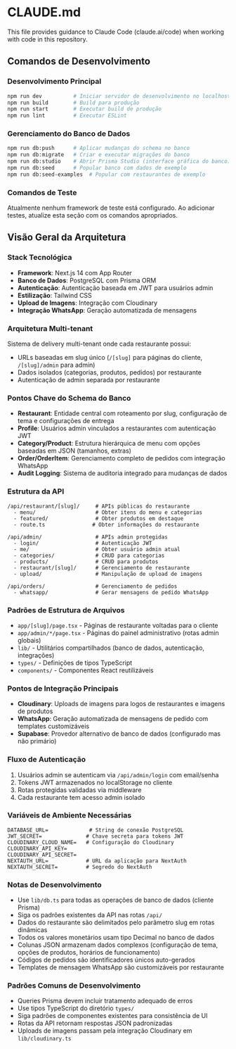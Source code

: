 # CLAUDE.md

This file provides guidance to Claude Code (claude.ai/code) when working with code in this repository.

## Comandos de Desenvolvimento

### Desenvolvimento Principal
```bash
npm run dev          # Iniciar servidor de desenvolvimento no localhost:3000
npm run build        # Build para produção
npm run start        # Executar build de produção
npm run lint         # Executar ESLint
```

### Gerenciamento do Banco de Dados
```bash
npm run db:push      # Aplicar mudanças do schema no banco
npm run db:migrate   # Criar e executar migrações do banco
npm run db:studio    # Abrir Prisma Studio (interface gráfica do banco)
npm run db:seed      # Popular banco com dados de exemplo
npm run db:seed-examples  # Popular com restaurantes de exemplo
```

### Comandos de Teste
Atualmente nenhum framework de teste está configurado. Ao adicionar testes, atualize esta seção com os comandos apropriados.

## Visão Geral da Arquitetura

### Stack Tecnológica
- **Framework**: Next.js 14 com App Router
- **Banco de Dados**: PostgreSQL com Prisma ORM
- **Autenticação**: Autenticação baseada em JWT para usuários admin
- **Estilização**: Tailwind CSS
- **Upload de Imagens**: Integração com Cloudinary
- **Integração WhatsApp**: Geração automatizada de mensagens

### Arquitetura Multi-tenant
Sistema de delivery multi-tenant onde cada restaurante possui:
- URLs baseadas em slug único (`/[slug]` para páginas do cliente, `/[slug]/admin` para admin)
- Dados isolados (categorias, produtos, pedidos) por restaurante
- Autenticação de admin separada por restaurante

### Pontos Chave do Schema do Banco
- **Restaurant**: Entidade central com roteamento por slug, configuração de tema e configurações de entrega
- **Profile**: Usuários admin vinculados a restaurantes com autenticação JWT
- **Category/Product**: Estrutura hierárquica de menu com opções baseadas em JSON (tamanhos, extras)
- **Order/OrderItem**: Gerenciamento completo de pedidos com integração WhatsApp
- **Audit Logging**: Sistema de auditoria integrado para mudanças de dados

### Estrutura da API
```
/api/restaurant/[slug]/     # APIs públicas do restaurante
  - menu/                   # Obter itens do menu e categorias
  - featured/               # Obter produtos em destaque
  - route.ts               # Obter informações do restaurante

/api/admin/                 # APIs admin protegidas
  - login/                  # Autenticação JWT
  - me/                     # Obter usuário admin atual
  - categories/             # CRUD para categorias
  - products/               # CRUD para produtos
  - restaurant/[slug]/      # Gerenciamento de restaurante
  - upload/                 # Manipulação de upload de imagens

/api/orders/                # Gerenciamento de pedidos
  - whatsapp/               # Gerar mensagens de pedido WhatsApp
```

### Padrões de Estrutura de Arquivos
- `app/[slug]/page.tsx` - Páginas de restaurante voltadas para o cliente
- `app/admin/*/page.tsx` - Páginas do painel administrativo (rotas admin globais)
- `lib/` - Utilitários compartilhados (banco de dados, autenticação, integrações)
- `types/` - Definições de tipos TypeScript
- `components/` - Componentes React reutilizáveis

### Pontos de Integração Principais
- **Cloudinary**: Uploads de imagens para logos de restaurantes e imagens de produtos
- **WhatsApp**: Geração automatizada de mensagens de pedido com templates customizáveis
- **Supabase**: Provedor alternativo de banco de dados (configurado mas não primário)

### Fluxo de Autenticação
1. Usuários admin se autenticam via `/api/admin/login` com email/senha
2. Tokens JWT armazenados no localStorage no cliente
3. Rotas protegidas validadas via middleware
4. Cada restaurante tem acesso admin isolado

### Variáveis de Ambiente Necessárias
```env
DATABASE_URL=             # String de conexão PostgreSQL
JWT_SECRET=              # Chave secreta para tokens JWT
CLOUDINARY_CLOUD_NAME=   # Configuração do Cloudinary
CLOUDINARY_API_KEY=      
CLOUDINARY_API_SECRET=   
NEXTAUTH_URL=            # URL da aplicação para NextAuth
NEXTAUTH_SECRET=         # Segredo do NextAuth
```

### Notas de Desenvolvimento
- Use `lib/db.ts` para todas as operações de banco de dados (cliente Prisma)
- Siga os padrões existentes da API nas rotas `/api/`
- Dados do restaurante são delimitados pelo parâmetro slug em rotas dinâmicas
- Todos os valores monetários usam tipo Decimal no banco de dados
- Colunas JSON armazenam dados complexos (configuração de tema, opções de produtos, horários de funcionamento)
- Códigos de pedidos são identificadores únicos auto-gerados
- Templates de mensagem WhatsApp são customizáveis por restaurante

### Padrões Comuns de Desenvolvimento
- Queries Prisma devem incluir tratamento adequado de erros
- Use tipos TypeScript do diretório `types/`
- Siga padrões de componentes existentes para consistência de UI
- Rotas da API retornam respostas JSON padronizadas
- Uploads de imagens passam pela integração Cloudinary em `lib/cloudinary.ts`